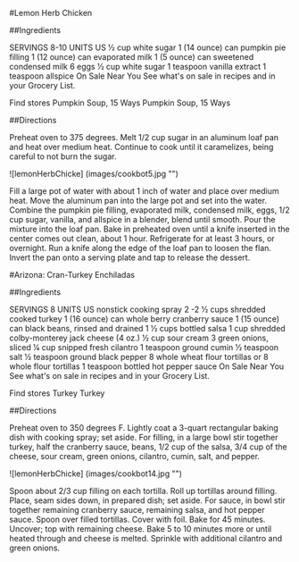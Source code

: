 #Lemon Herb Chicken

##Ingredients

SERVINGS 8-10 UNITS US
1⁄2 cup white sugar
1 (14 ounce) can pumpkin pie filling
1 (12 ounce) can evaporated milk
1 (5 ounce) can sweetened condensed milk
6 eggs
1⁄2 cup white sugar
1 teaspoon vanilla extract
1 teaspoon allspice
On Sale Near You
See what's on sale in recipes and in your Grocery List.

Find stores
 Pumpkin Soup, 15 Ways
Pumpkin Soup, 15 Ways

##Directions

Preheat oven to 375 degrees. Melt 1/2 cup sugar in an aluminum loaf pan and heat over medium heat. Continue to cook until it caramelizes, being careful to not burn the sugar.

![lemonHerbChicke] (images/cookbot5.jpg "")

Fill a large pot of water with about 1 inch of water and place over medium heat. Move the aluminum pan into the large pot and set into the water.
Combine the pumpkin pie filling, evaporated milk, condensed milk, eggs, 1/2 cup sugar, vanilla, and allspice in a blender, blend until smooth. Pour the mixture into the loaf pan.
Bake in preheated oven until a knife inserted in the center comes out clean, about 1 hour. Refrigerate for at least 3 hours, or overnight.
Run a knife along the edge of the loaf pan to loosen the flan. Invert the pan onto a serving plate and tap to release the dessert.

#Arizona: Cran-Turkey Enchiladas

##Ingredients 

SERVINGS 8 UNITS US
nonstick cooking spray
2 -2 1⁄2 cups shredded cooked turkey
1 (16 ounce) can whole berry cranberry sauce
1 (15 ounce) can black beans, rinsed and drained
1 1⁄2 cups bottled salsa
1 cup shredded colby-monterey jack cheese (4 oz.)
1⁄2 cup sour cream
3 green onions, sliced
1⁄4 cup snipped fresh cilantro
1 teaspoon ground cumin
1⁄2 teaspoon salt
1⁄2 teaspoon ground black pepper
8 whole wheat flour tortillas or 8 whole flour tortillas
1 teaspoon bottled hot pepper sauce
On Sale Near You
See what's on sale in recipes and in your Grocery List.

Find stores
 Turkey
Turkey

##Directions

Preheat oven to 350 degrees F. Lightly coat a 3-quart rectangular baking dish with cooking spray; set aside.
For filling, in a large bowl stir together turkey, half the cranberry sauce, beans, 1/2 cup of the salsa, 3/4 cup of the cheese, sour cream, green onions, cilantro, cumin, salt, and pepper.

![lemonHerbChicke] (images/cookbot14.jpg "")

Spoon about 2/3 cup filling on each tortilla. Roll up tortillas around filling. Place, seam sides down, in prepared dish; set aside.
For sauce, in bowl stir together remaining cranberry sauce, remaining salsa, and hot pepper sauce. Spoon over filled tortillas. Cover with foil. Bake for 45 minutes. Uncover; top with remaining cheese. Bake 5 to 10 minutes more or until heated through and cheese is melted. Sprinkle with additional cilantro and green onions.

